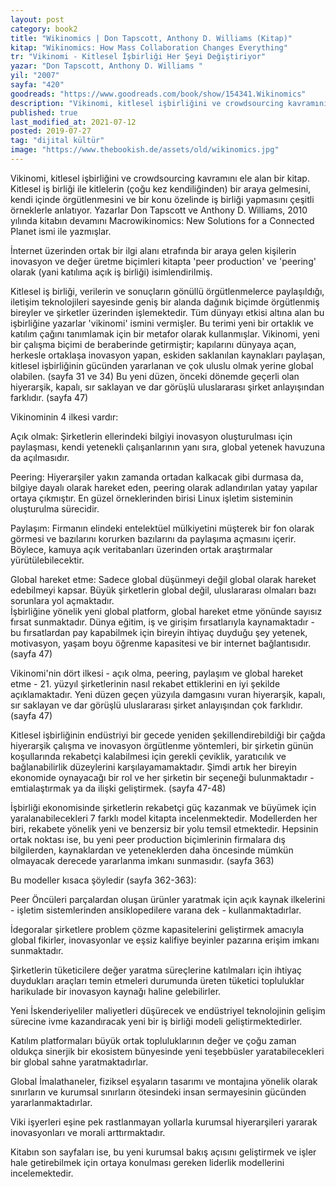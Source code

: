 ```yaml
---
layout: post  
category: book2  
title: "Wikinomics | Don Tapscott, Anthony D. Williams (Kitap)"  
kitap: "Wikinomics: How Mass Collaboration Changes Everything"  
tr: "Vikinomi - Kitlesel İşbirliği Her Şeyi Değiştiriyor"  
yazar: "Don Tapscott, Anthony D. Williams "  
yil: "2007"  
sayfa: "420"  
goodreads: "https://www.goodreads.com/book/show/154341.Wikinomics"
description: "Vikinomi, kitlesel işbirliğini ve crowdsourcing kavramını ele alıyor."
published: true
last_modified_at: 2021-07-12
posted: 2019-07-27
tag: "dijital kültür"
image: "https://www.thebookish.de/assets/old/wikinomics.jpg"
---
```


Vikinomi, kitlesel işbirliğini ve crowdsourcing kavramını ele alan bir kitap. Kitlesel iş birliği ile kitlelerin (çoğu kez kendiliğinden) bir araya gelmesini, kendi içinde örgütlenmesini ve bir konu özelinde iş birliği yapmasını çeşitli örneklerle anlatıyor. Yazarlar Don Tapscott ve Anthony D. Williams, 2010 yılında kitabın devamını Macrowikinomics: New Solutions for a Connected Planet ismi ile yazmışlar.   
  
İnternet üzerinden ortak bir ilgi alanı etrafında bir araya gelen kişilerin inovasyon ve değer üretme biçimleri kitapta 'peer production' ve 'peering' olarak (yani katılıma açık iş birliği) isimlendirilmiş.  
  
Kitlesel iş birliği, verilerin ve sonuçların gönüllü örgütlenmelerce paylaşıldığı, iletişim teknolojileri sayesinde geniş bir alanda dağınık biçimde örgütlenmiş bireyler ve şirketler üzerinden işlemektedir. Tüm dünyayı etkisi altına alan bu işbirliğine yazarlar 'vikinomi' ismini vermişler. Bu terimi yeni bir ortaklık ve katılım çağını tanımlamak için bir metafor olarak kullanmışlar. Vikinomi, yeni bir çalışma biçimi de beraberinde getirmiştir; kapılarını dünyaya açan, herkesle ortaklaşa inovasyon yapan, eskiden saklanılan kaynakları paylaşan, kitlesel işbirliğinin gücünden yararlanan ve çok uluslu olmak yerine global olabilen. (sayfa 31 ve 34) Bu yeni düzen, önceki dönemde geçerli olan hiyerarşik, kapalı, sır saklayan ve dar görüşlü uluslararası şirket anlayışından farklıdır. (sayfa 47)  
  
Vikinominin 4 ilkesi vardır:  
  
Açık olmak: Şirketlerin ellerindeki bilgiyi inovasyon oluşturulması için paylaşması, kendi yetenekli çalışanlarının yanı sıra, global yetenek havuzuna da açılmasıdır.  
  
Peering: Hiyerarşiler yakın zamanda ortadan kalkacak gibi durmasa da, bilgiye dayalı olarak hareket eden, peering olarak adlandırılan yatay yapılar ortaya çıkmıştır. En güzel örneklerinden birisi Linux işletim sisteminin oluşturulma sürecidir.  
  
Paylaşım: Firmanın elindeki entelektüel mülkiyetini müşterek bir fon olarak görmesi ve bazılarını korurken bazılarını da paylaşıma açmasını içerir. Böylece, kamuya açık veritabanları üzerinden ortak araştırmalar yürütülebilecektir.  
  
Global hareket etme: Sadece global düşünmeyi değil global olarak hareket edebilmeyi kapsar. Büyük şirketlerin global değil, uluslararası olmaları bazı sorunlara yol açmaktadır.  
İşbirliğine yönelik yeni global platform, global hareket etme yönünde sayısız fırsat sunmaktadır. Dünya eğitim, iş ve girişim fırsatlarıyla kaynamaktadır - bu fırsatlardan pay kapabilmek için bireyin ihtiyaç duyduğu şey yetenek, motivasyon, yaşam boyu öğrenme kapasitesi ve bir internet bağlantısıdır. (sayfa 47)  
  
Vikinomi'nin dört ilkesi - açık olma, peering, paylaşım ve global hareket etme - 21. yüzyıl şirketlerinin nasıl rekabet ettiklerini en iyi şekilde açıklamaktadır. Yeni düzen geçen yüzyıla damgasını vuran hiyerarşik, kapalı, sır saklayan ve dar görüşlü uluslararası şirket anlayışından çok farklıdır. (sayfa 47)  
  
Kitlesel işbirliğinin endüstriyi bir gecede yeniden şekillendirebildiği bir çağda hiyerarşik çalışma ve inovasyon örgütlenme yöntemleri, bir şirketin günün koşullarında rekabetçi kalabilmesi için gerekli çeviklik, yaratıcılık ve bağlanabilirlik düzeylerini karşılayamamaktadır. Şimdi artık her bireyin ekonomide oynayacağı bir rol ve her şirketin bir seçeneği bulunmaktadır - emtialaştırmak ya da ilişki geliştirmek. (sayfa 47-48)  
  
İşbirliği ekonomisinde şirketlerin rekabetçi güç kazanmak ve büyümek için yaralanabilecekleri 7 farklı model kitapta incelenmektedir. Modellerden her biri, rekabete yönelik yeni ve benzersiz bir yolu temsil etmektedir. Hepsinin ortak noktası ise, bu yeni peer production biçimlerinin firmalara dış bilgilerden, kaynaklardan ve yeteneklerden daha öncesinde mümkün olmayacak derecede yararlanma imkanı sunmasıdır. (sayfa 363)  
  
Bu modeller kısaca şöyledir (sayfa 362-363):  
  
Peer Öncüleri parçalardan oluşan ürünler yaratmak için açık kaynak ilkelerini - işletim sistemlerinden ansiklopedilere varana dek - kullanmaktadırlar.  
  
İdegoralar şirketlere problem çözme kapasitelerini geliştirmek amacıyla global fikirler, inovasyonlar ve eşsiz kalifiye beyinler pazarına erişim imkanı sunmaktadır.  
  
Şirketlerin tüketicilere değer yaratma süreçlerine katılmaları için ihtiyaç duydukları araçları temin etmeleri durumunda üreten tüketici topluluklar harikulade bir inovasyon kaynağı haline gelebilirler.  
  
Yeni İskenderiyeliler maliyetleri düşürecek ve endüstriyel teknolojinin gelişim sürecine ivme kazandıracak yeni bir iş birliği modeli geliştirmektedirler.  
  
Katılım platformaları büyük ortak topluluklarının değer ve çoğu zaman oldukça sinerjik bir ekosistem bünyesinde yeni teşebbüsler yaratabilecekleri bir global sahne yaratmaktadırlar.  
  
Global İmalathaneler, fiziksel eşyaların tasarımı ve montajına yönelik olarak sınırların ve kurumsal sınırların ötesindeki insan sermayesinin gücünden yararlanmaktadırlar.  
  
Viki işyerleri eşine pek rastlanmayan yollarla kurumsal hiyerarşileri yararak inovasyonları ve morali arttırmaktadır.  
  
Kitabın son sayfaları ise, bu yeni kurumsal bakış açısını geliştirmek ve işler hale getirebilmek için ortaya konulması gereken liderlik modellerini incelemektedir.

 
